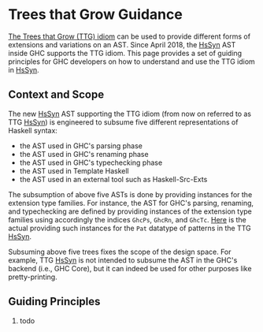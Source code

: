 # Trees that Grow Guidance

[ The Trees that Grow (TTG) idiom](http://www.jucs.org/jucs_23_1/trees_that_grow/jucs_23_01_0042_0062_najd.pdf) can be used to provide different forms of extensions and variations on an AST. Since April 2018, the [HsSyn](implementing-trees-that-grow/hs-syn) AST inside GHC supports the TTG idiom. This page provides a set of guiding principles for GHC developers on how to understand and use the TTG idiom in [HsSyn](implementing-trees-that-grow/hs-syn).

## Context and Scope


The new [HsSyn](implementing-trees-that-grow/hs-syn) AST supporting the TTG idiom (from now on referred to as TTG [HsSyn](implementing-trees-that-grow/hs-syn)) is engineered to subsume five different representations of Haskell syntax: 

- the AST used in GHC's parsing phase
- the AST used in GHC's renaming phase
- the AST used in GHC's typechecking phase
- the AST used in Template Haskell
- the AST used in an external tool such as Haskell-Src-Exts


The subsumption of above five ASTs is done by providing instances for the extension type families.
For instance, the AST for GHC's parsing, renaming, and typechecking are defined by providing instances of the extension type families using accordingly the indices `GhcPs`, `GhcRn`, and `GhcTc`.
[ Here](https://github.com/ghc/ghc/blob/master/compiler/hsSyn/HsPat.hs#L287-L336) is the actual providing such instances for the `Pat` datatype of patterns in the TTG [HsSyn](implementing-trees-that-grow/hs-syn).
 


Subsuming above five trees fixes the scope of the design space. For example, TTG [HsSyn](implementing-trees-that-grow/hs-syn) is not intended to subsume the AST in the GHC's backend (i.e., GHC Core), but it can indeed be used for other purposes like pretty-printing.

## Guiding Principles

1. todo
